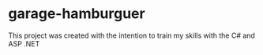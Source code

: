 # garage-hamburguer
This project was created with the intention to train my skills with the C# and ASP .NET
